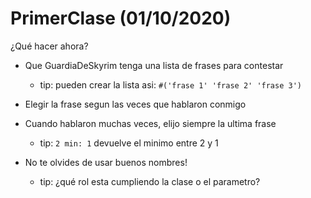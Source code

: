 # PrimerClase (01/10/2020)

¿Qué hacer ahora?

- Que GuardiaDeSkyrim tenga una lista de frases para contestar
  - tip: pueden crear la lista asi: `#('frase 1' 'frase 2' 'frase 3')`

- Elegir la frase segun las veces que hablaron conmigo

- Cuando hablaron muchas veces, elijo siempre la ultima frase

  - tip: `2 min: 1` devuelve el minimo entre 2 y 1

- No te olvides de usar buenos nombres!
  
  - tip: ¿qué rol esta cumpliendo la clase o el parametro?